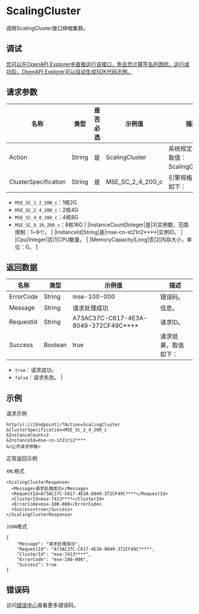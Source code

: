 # ScalingCluster

调用ScalingCluster接口伸缩集群。

## 调试

[您可以在OpenAPI Explorer中直接运行该接口，免去您计算签名的困扰。运行成功后，OpenAPI Explorer可以自动生成SDK代码示例。](https://api.aliyun.com/#product=mse&api=ScalingCluster&type=RPC&version=2019-05-31)

## 请求参数

|名称|类型|是否必选|示例值|描述|
|--|--|----|---|--|
|Action|String|是|ScalingCluster|系统规定参数，取值：ScalingCluster。 |
|ClusterSpecification|String|是|MSE\_SC\_2\_4\_200\_c|引擎规格，取值如下：

 -   `MSE_SC_1_2_200_c`：1核2G
-   `MSE_SC_2_4_200_c`：2核4G
-   `MSE_SC_4_8_200_c`：4核8G
-   `MSE_SC_8_16_200_c`：8核16G |
|InstanceCount|Integer|是|3|实例数，范围限制：1~9个。 |
|InstanceId|String|是|mse-cn-st21ri2\*\*\*\*|实例ID。 |
|Cpu|Integer|否|1|CPU数量。 |
|MemoryCapacity|Long|否|2|内存大小，单位：G。 |

## 返回数据

|名称|类型|示例值|描述|
|--|--|---|--|
|ErrorCode|String|mse-100-000|错误码。 |
|Message|String|请求处理成功|信息。 |
|RequestId|String|A73AC37C-C617-4E3A-8049-372CF49C\*\*\*\*|请求ID。 |
|Success|Boolean|true|请求结果，取值如下：

 -   `true`：请求成功。
-   `false`：请求失败。 |

## 示例

请求示例

```
http(s)://[Endpoint]/?Action=ScalingCluster
&ClusterSpecification=MSE_SC_2_4_200_c
&InstanceCount=3
&InstanceId=mse-cn-st21ri2****
&<公共请求参数>
```

正常返回示例

`XML`格式

```
<ScalingClusterResponse>
  <Message>请求处理成功</Message>
  <RequestId>A73AC37C-C617-4E3A-8049-372CF49C****</RequestId>
  <ClusterId>mse-7413****</ClusterId>
  <ErrorCode>mse-100-000</ErrorCode>
  <Success>true</Success>
</ScalingClusterResponse>
```

`JSON`格式

```
{
    "Message": "请求处理成功",
    "RequestId": "A73AC37C-C617-4E3A-8049-372CF49C****",
    "ClusterId": "mse-7413****",
    "ErrorCode": "mse-100-000",
    "Success": true
}
```

## 错误码

访问[错误中心](https://error-center.aliyun.com/status/product/mse)查看更多错误码。

